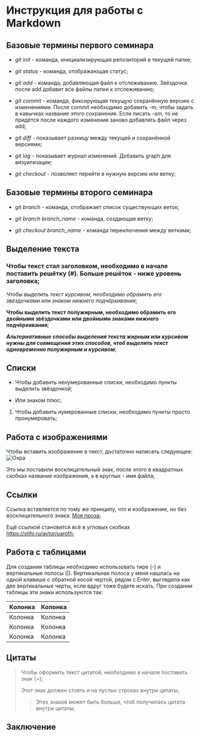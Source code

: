 # Инструкция для работы с Markdown

## Базовые термины первого семинара

* *git init* - команда, инициализирующая репозиторий в текущей папке;

* *git status* - команда, отображающая статус;

* *git add* - команда, добавляющая файл к отслеживанию. Звёздочка после add добавит все файлы папки к отслеживанию;

* *git commit* - команда, фиксирующая текущую сохранённую версию с изменениями. После commit необходимо добавить -m, чтобы задать в кавычках название этого сохранения. Если писать -am, то не придётся после каждого изменения заново добавлять файл через add;

* *git diff* - показывает разницу между текущей и сохранённой версиями;

* *git log* - показывает журнал изменений. Добавить graph для визуализации;

* *git checkout* - позволяет перейти в нужную версию или ветку;


## Базовые термины второго семинара

* *git branch* - команда, отображает список существующих веток;

* *git branch branch_name* - команда, создающая ветку;

* *git checkout branch_name* - команда переключения между ветками;

## Выделение текста

### Чтобы текст стал заголовком, необходимо в начале поставить решётку (#). Больше решёток - ниже уровень заголовка;

*Чтобы выделить текст курсивом, необходимо обрамить его звёздочками* _или знаком нижнего подчёркивания_;

**Чтобы выделить текст полужирным, необходимо обрамить его двойными звёздочками** __или двойными знаками нижнего подчёркивания__;

__*Альтернативные способы выделения текста жирным или курсивом нужны для совмещения этих способов, чтоб выделить текст одновременно полужирным и курсивом*__;

## Списки

* Чтобы добавить ненумерованные списки, необходимо пункты выделить звёздочкой;

+ Или знаком плюс;

1. Чтобы добавить нумерованные списки, необходимо пункты просто пронумеровать;

## Работа с изображениями

Чтобы вставить изображение в текст, достаточно написать следующее: ![Охра](Ochre.jpg)

Это мы поставили восклицательный знак, после этого в квадратных скобках название изображения, а в круглых - имя файла;

## Ссылки

Ссылка вставляется по тому же принципу, что и изображение, но без восклицательного знака: [Моя проза](https://author.today/u/uaroth);

Ещё ссылкой становится всё в угловых скобках <https://stihi.ru/avtor/uaroth>;

## Работа с таблицами

Для создания таблицы необходимо использовать тире (-) и вертикальные полосы (|). Вертикальная полоса у меня нашлась на одной клавише с обратной косой чертой, рядом с Enter, выглядела как две вертикальные черты, если вдруг тоже будете искать. При создании таблицы эти знаки используются так:

| Колонка | Колонка |
| ------- | ------- |
| Колонка | Колонка |
| Колонка | Колонка |
| Колонка | Колонка |


## Цитаты

> Чтобы оформить текст цитатой, необходимо в начале поставить знак (>);
>
> Этот знак должен стоять и на пустых строках внутри цитаты;
>
>> Этих знаков может быть больше, чтоб получилась цитата внутри цитаты;

## Заключение
